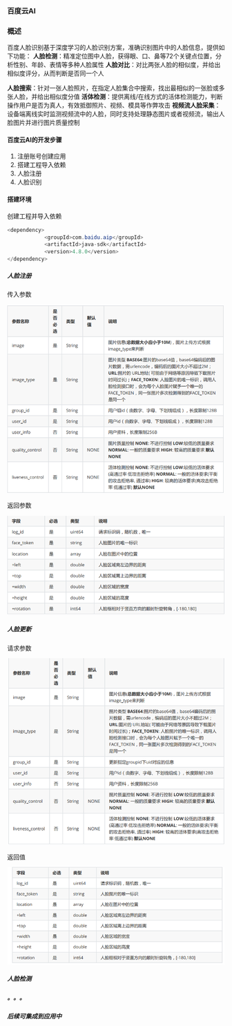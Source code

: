 ### 百度云AI

### 概述  

百度人脸识别基于深度学习的人脸识别方案，准确识别图片中的人脸信息，提供如下功能：
**人脸检测**：精准定位图中人脸，获得眼、口、鼻等72个关键点位置，分析性别、年龄、表情等多种人脸属性
**人脸对比**：对比两张人脸的相似度，并给出相似度评分，从而判断是否同一个人  

**人脸搜索**：针对一张人脸照片，在指定人脸集合中搜索，找出最相似的一张脸或多张人脸，并给出相似度分值
**活体检测**：提供离线/在线方式的活体检测能力，判断操作用户是否为真人，有效抵御照片、视频、模具等作弊攻击
**视频流人脸采集**：设备端离线实时监测视频流中的人脸，同时支持处理静态图片或者视频流，输出人脸图片并进行图片质量控制  



#### 百度云AI的开发步骤  

1. 注册账号创建应用
2. 搭建工程导入依赖
3. 人脸注册
4. 人脸识别  



#### 搭建环境  

创建工程并导入依赖  

```java
<dependency>
            <groupId>com.baidu.aip</groupId>
            <artifactId>java-sdk</artifactId>
            <version>4.8.0</version>
</dependency>
```



##### 人脸注册

传入参数

![image-20210711214848622]($%7Bstatic%7D/image-20210711214848622.png)

返回参数

![image-20210711214925305]($%7Bstatic%7D/image-20210711214925305.png)





##### 人脸更新

请求参数

![image-20210711214952240]($%7Bstatic%7D/image-20210711214952240.png)

返回值

![image-20210711215003212]($%7Bstatic%7D/image-20210711215003212.png)



##### 人脸检测

##### 。。。

##### 后续可集成到应用中